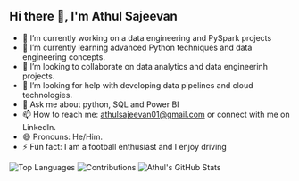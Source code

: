 ## Hi there 👋, I'm Athul Sajeevan

- 🔭 I’m currently working on a data engineering and PySpark projects
- 🌱 I’m currently learning advanced Python techniques and data engineering concepts.
- 👯 I’m looking to collaborate on data analytics and data engineerinh projects.
- 🤔 I’m looking for help with developing data pipelines and cloud technologies.
- 💬 Ask me about python, SQL and Power BI
- 📫 How to reach me: athulsajeevan01@gmail.com or connect with me on LinkedIn.
- 😄 Pronouns: He/Him.
- ⚡ Fun fact: I am a football enthusiast and I enjoy driving
<!--
**athulsajeevan01/athulsajeevan01** is a ✨ _special_ ✨ repository because its `README.md` (this file) appears on your GitHub profile.

Here are some ideas to get you started:

- 🔭 I’m currently working on a data engineering and PySpark projects
- 🌱 I’m currently learning advanced Python techniques and data engineering concepts.
- 👯 I’m looking to collaborate on data analytics and data engineerinh projects.
- 🤔 I’m looking for help with developing data pipelines and cloud technologies.
- 💬 Ask me about python, SQL and Power BI
- 📫 How to reach me: athulsajeevan01@gmail.com or connect with me on LinkedIn.
- 😄 Pronouns: He/Him.
- ⚡ Fun fact: I am a football enthusiast and I enjoy driving.
-->
![Top Languages](https://github-readme-stats.vercel.app/api/top-langs/?username=athulsajeevan01)
![Contributions](https://github-readme-streak-stats.herokuapp.com/?user=athulsajeevan01)
![Athul's GitHub Stats](https://github-readme-stats.vercel.app/api?username=athulsajeevan01&show_icons=true)
